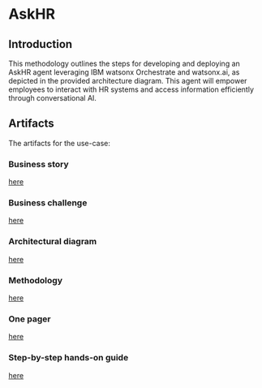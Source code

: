 # AskHR

## Introduction

This methodology outlines the steps for developing and deploying an AskHR agent leveraging IBM watsonx Orchestrate and watsonx.ai, as depicted in the provided architecture diagram. This agent will empower employees to interact with HR systems and access information efficiently through conversational AI.


## Artifacts

The artifacts for the use-case:

### Business story 
[here](https://github.ibm.com/skol/agentic-ai-client-bootcamp/blob/main/usecases/ask-hr/AskHR_business_story_r1.pptx)

### Business challenge 
[here](https://github.ibm.com/skol/agentic-ai-client-bootcamp/blob/main/usecases/ask-hr/AskHR_business_challenge_r1.pptx)

### Architectural diagram 
[here](https://github.ibm.com/skol/agentic-ai-client-bootcamp/blob/main/usecases/ask-hr/AskHR_architecture_r1.pptx)

### Methodology 
[here](https://github.ibm.com/skol/agentic-ai-client-bootcamp/blob/main/usecases/ask-hr/AskHR_methodology_r1.pptx)

### One pager
[here](https://github.ibm.com/skol/agentic-ai-client-bootcamp/blob/main/usecases/ask-hr/AskHR_one_pager_r1.pptx)

### Step-by-step hands-on guide 
[here](https://yourproject.readthedocs.io/en/latest/)
